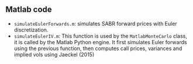 Matlab code
----------------------------

-   `simulateEulerForwards.m`: simulates SABR forward prices with Euler
    discretization.
-   `simulateEulerIV.m`: This function is used by the `MatlabMonteCarlo`
    class, it is called by the Matlab Python engine. It first simulates
    Euler forwards using the previous function, then computes call
    prices, variances and implied vols using Jaeckel (2015)

